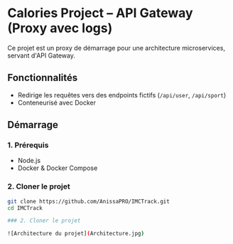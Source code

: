 # Calories Project – API Gateway (Proxy avec logs)

Ce projet est un proxy de démarrage pour une architecture microservices, servant d'API Gateway.

## Fonctionnalités
- Redirige les requêtes vers des endpoints fictifs (`/api/user`, `/api/sport`)
- Conteneurisé avec Docker

##  Démarrage

### 1. Prérequis
- Node.js
- Docker & Docker Compose

### 2. Cloner le projet
```bash
git clone https://github.com/AnissaPRO/IMCTrack.git
cd IMCTrack

### 2. Cloner le projet

![Architecture du projet](Architecture.jpg)